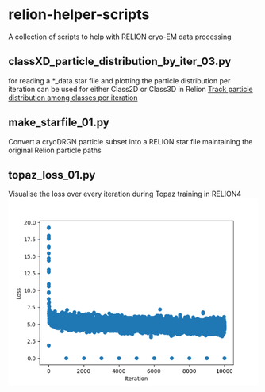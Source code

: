 # relion-helper-scripts
A collection of scripts to help with RELION cryo-EM data processing

## classXD_particle_distribution_by_iter_03.py
for reading a *_data.star file and plotting the particle distribution per iteration
can be used for either Class2D or Class3D in Relion
[Track particle distribution among classes per iteration](/images/plot_class_distribution_per_iteration.jpg)


## make_starfile_01.py
Convert a cryoDRGN particle subset into a RELION star file maintaining the original Relion particle paths

## topaz_loss_01.py
Visualise the loss over every iteration during Topaz training in RELION4
![Loss over Topaz training iterations](/images/topaz_loss.png)
